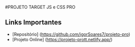 #PROJETO TARGET JS e CSS PRO

## Links Importantes
- [Repositório] (https://github.com/igorSoares7/projeto-pro)
- [Projeto Online] (https://projeto-prott.netlify.app/)